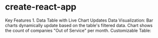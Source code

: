 # create-react-app
Key Features 1. Data Table with Live Chart Updates  Data Visualization: Bar charts dynamically update based on the table's filtered data. Chart shows the count of companies "Out of Service" per month. Customizable Table: 
